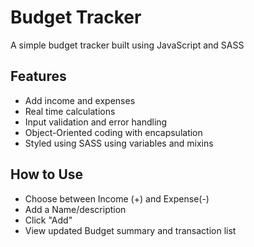 # Budget Tracker

A simple budget tracker built using JavaScript and SASS

## Features
- Add income and expenses
- Real time calculations
- Input validation and error handling 
- Object-Oriented coding with encapsulation
- Styled using SASS using variables and mixins

## How to Use
- Choose between Income (+) and Expense(-)
- Add a Name/description
- Click "Add"
- View updated Budget summary and transaction list